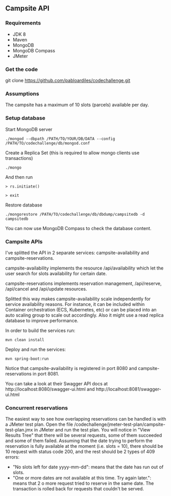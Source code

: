 ## Campsite API

### Requirements

- JDK 8
- Maven
- MongoDB
- MongoDB Compass
- JMeter

### Get the code

git clone https://github.com/pabloardiles/codechallenge.git

### Assumptions

The campsite has a maximum of 10 slots (parcels) available per day.

### Setup database

Start MongoDB server

```
./mongod --dbpath /PATH/TO/YOUR/DB/DATA --config /PATH/TO/codechallenge/db/mongod.conf
```

Create a Replica Set (this is required to allow mongo clients use transactions)

```
./mongo
```

And then run

```
> rs.initiate()
```
```
> exit
```

Restore database 

```
./mongorestore /PATH/TO/codechallenge/db/dbdump/campsitedb -d campsitedb
```
You can now use MongoDB Compass to check the database content.

### Campsite APIs

I've splitted the API in 2 separate services: campsite-availability and campsite-reservations.

campsite-availability implements the resource /api/availability which let the user search for slots availability for certain date.

campsite-reservations implements reservation management, /api/reserve, /api/cancel and /api/update resources.

Splitted this way makes campsite-availability scale independently for service availability reasons. For instance, it can be included within Container orchestration (ECS, Kubernetes, etc) or can be placed into an auto scaling group to scale out accordingly. Also it might use a read replica database to improve performance.

In order to build the services run:

```
mvn clean install
```

Deploy and run the services:

```
mvn spring-boot:run
```

Notice that campsite-availability is registered in port 8080 and campsite-reservations in port 8081.

You can take a look at their Swagger API docs at http://localhost:8080/swagger-ui.html and http://localhost:8081/swagger-ui.html


### Concurrent reservations

The easiest way to see how overlapping reservations can be handled is with a JMeter test plan.
Open the file /codechallenge/jmeter-test-plan/campsite-test-plan.jmx in JMeter and run the test plan.
You will notice in "View Results Tree" that there will be several requests, some of them succeeded and some of them failed.
Assuming that the date trying to perform the reservation is fully available at the moment (i.e. slots = 10), there should be 10 request with status code 200, and the rest should be 2 types of 409 errors:  
- "No slots left for date yyyy-mm-dd": means that the date has run out of slots.
- "One or more dates are not available at this time. Try again later.": means that 2 o more request tried to reserve in the same date. The transaction is rolled back for requests that couldn't be served.

